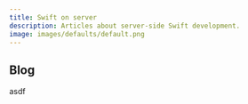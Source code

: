 ```yaml
---
title: Swift on server
description: Articles about server-side Swift development.
image: images/defaults/default.png
---
```


## Blog

asdf
